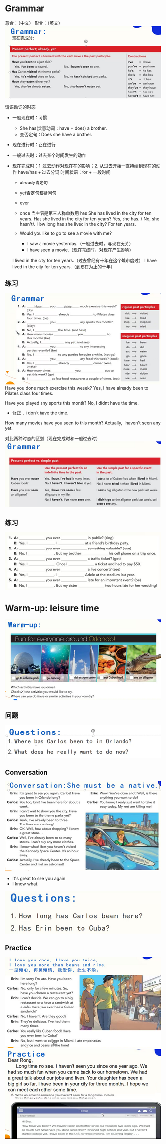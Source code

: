 # Grammar
意合：（中文）
形合：（英文）
![](./pic/1.png)

谓语动词的时态
- 一般现在时：习惯
  - She has(实意动词：have + does) a brother.
  - 变否定句：Does she have a brother.
- 现在进行时：正在进行
- 一般过去时：过去某个时间发生的动作
- 现在完成时：1. 过去动作对现在在的影响；2. 从过去开始一直持续到现在的动作
have/has + 过去分词
时间状语：for + 一段时间
  - already肯定句
  - yet否定句和疑问句
  - ever
  - once 
当主语是第三人称单数用 has
  She has lived in the city for ten years.
  Has she lived in the city for ten years? Yes, she has. / No, she hasn't/.
  How long has she lived in the city? For ten years.

  - Would you like to go to see a movie with me?
    - I saw a movie yesterday.（一般过去时，与现在无关）
    - I have seen a movie.（现在完成时，对现在产生影响）

  I lived in the city for ten years.（过去曾经有十年在这个城市度过）
  I have lived in the city for ten years.（到现在为止的十年）

## 练习
![](./pic/2.png)
Have you done much exercise this weeek?
Yes, I have already been to Pilates class four times.

Have you played any sports this month?
No, I didnt have the time.
  - 修正：I don't have the time.

How many movies have you seen to this month?
Actually, I haven't seen any yet.
  
对比两种时态的区别（现在完成时和一般过去时）
![](./pic/3.png)

## 练习
![](./pic/4.png)

# Warm-up: leisure time
![](./pic/5.png)

## 问题
![](./pic/6.png)


## Conversation
![](./pic/7.png)


- It's great to see you again
- I know what.

![](./pic/8.png)

## Practice
![](./pic/9.png)
![](./pic/11.png) 